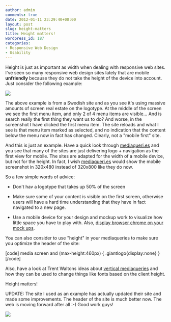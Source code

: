 ```yaml
---
author: admin
comments: true
date: 2012-01-11 23:29:40+00:00
layout: post
slug: height-matters
title: Height matters!
wordpress_id: 187
categories:
- Responsive Web Design
- Usability
---
```


Height is just as important as width when dealing with responsive web sites. I've seen so many responsive web design sites lately that are mobile **unfriendly** because they do not take the height of the device into account. Just consider the following example:




<!-- more -->






[![](http://amobil.se/wp-content/uploads/2012/01/iOS-Simulator-2-151x300.jpg)](http://amobil.se/wp-content/uploads/2012/01/iOS-Simulator-2.jpg)






The above example is from a Swedish site and as you see it's using massive amounts of screen real estate on the logotype. At the middle of the screen we see the first menu item, and only 2 of 4 menu items are visible... And is search really the first thing they want us to do? And worse, in the screenshot I have clicked the first menu item. The site reloads and what I see is that menu item marked as selected, and no indication that the content below the menu now in fact has changed. Clearly, not a "mobile first" site.







And this is just an example. Have a quick look through [mediaqueri.es](http://mediaqueri.es/) and you see that many of the sites are just delivering logo + navigation as the first view for mobile. The sites are adapted for the width of a mobile device, but not for the height. In fact, I wish [mediaqueri.es](http://mediaqueri.es/) would show the mobile screenshot in 320x480 instead of 320x800 like they do now. 







So a few simple words of advice:







  * Don't hav a logotype that takes up 50% of the screen

  * Make sure some of your content is visible on the first screen, otherwise users will have a hard time understanding that they have in fact navigated to a new page. 


  * Use a mobile device for your design and mockup work to visualize how little space you have to play with. Also, [display browser chrome on your mock ups](http://mobilewebbestpractices.com/visual-design/display-browser-chrome-on-mock-ups/).






You can also consider to use "height" in your mediaqueries to make sure you optimize the header of the site:

[code]
media screen and (max-height:460px) {
   .giantlogo{display:none}
}
[/code]



Also, have a look at Trent Waltons ideas about [vertical mediaqueries](http://trentwalton.com/2012/01/11/vertical-media-queries-wide-sites/) and how they can be used to change things like fonts based on the client height.





Height matters!





UPDATE: The site I used as an example has actually updated their site and made some improvements. The header of the site is much better now. The web is moving forward after all :-) Good work guys!





[![](http://amobil.se/wp-content/uploads/2012/01/radiotjanst_new-151x300.jpg)](http://amobil.se/wp-content/uploads/2012/01/radiotjanst_new.jpg)
